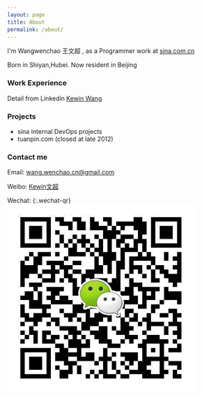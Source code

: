```yaml
---
layout: page
title: About
permalink: /about/
---
```


I'm Wangwenchao 王文超 , as a Programmer work at [sina.com.cn](http://sina.com.cn)
 
Born in Shiyan,Hubei. Now resident in Beijing


### Work Experience

Detail from Linkedin [ Kewin Wang ](https://www.linkedin.com/profile/view?id=108191127)

### Projects 
- sina internal DevOps projects
- tuanpin.com (closed at late 2012)

### Contact me

Email: [wang.wenchao.cn@gmail.com](mailto:wang.wenchao.cn@gmail.com)

Weibo: [Kewin文超](http://weibo.com/kewinwangcn)

Wechat: 
{:.wechat-qr}
![wechat-qr](https://raw.githubusercontent.com/WangWenchao/wangwenchao.github.io/master/images/Wechat-QR.png)
